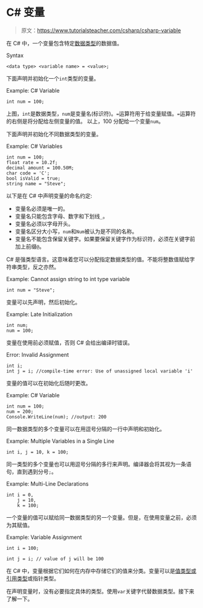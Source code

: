 # C# 变量

> 原文：<https://www.tutorialsteacher.com/csharp/csharp-variable>

在 C# 中，一个变量包含特定[数据类型](/csharp/csharp-data-types)的数据值。

Syntax

```
<data type> <variable name> = <value>;

```

下面声明并初始化一个`int`类型的变量。

Example: C# Variable

```
int num = 100; 
```

上图，`int`是数据类型，`num`是变量名(标识符)。`=`运算符用于给变量赋值。`=`运算符的右侧是将分配给左侧变量的值。 以上，100 分配给一个变量`num`。

下面声明并初始化不同数据类型的变量。

Example: C# Variables

```
int num = 100;
float rate = 10.2f;
decimal amount = 100.50M;
char code = 'C';
bool isValid = true;
string name = "Steve"; 
```

以下是在 C# 中声明变量的命名约定:

*   变量名必须是唯一的。
*   变量名只能包含字母、数字和下划线`_`。
*   变量名必须以字母开头。
*   变量名区分大小写，`num`和`Num`被认为是不同的名称。
*   变量名不能包含保留关键字。如果要保留关键字作为标识符，必须在关键字前加上前缀`@`。

C# 是强类型语言。这意味着您可以分配指定数据类型的值。不能将整数值赋给字符串类型，反之亦然。

Example: Cannot assign string to int type variable

```
int num = "Steve"; 
```

变量可以先声明，然后初始化。

Example: Late Initialization

```
int num;
num = 100; 
```

变量在使用前必须赋值，否则 C# 会给出编译时错误。

Error: Invalid Assignment

```
int i;
int j = i; //compile-time error: Use of unassigned local variable 'i' 
```

变量的值可以在初始化后随时更改。

Example: C# Variable

```
int num = 100;
num = 200;
Console.WriteLine(num); //output: 200 
```

同一数据类型的多个变量可以在用逗号分隔的一行中声明和初始化。

Example: Multiple Variables in a Single Line

```
int i, j = 10, k = 100; 
```

同一类型的多个变量也可以用逗号分隔的多行来声明。编译器会将其视为一条语句，直到遇到分号`;`。

Example: Multi-Line Declarations

```
int i = 0, 
    j = 10, 
    k = 100; 
```

一个变量的值可以赋给同一数据类型的另一个变量。但是，在使用变量之前，必须为其赋值。

Example: Variable Assignment

```
int i = 100;

int j = i; // value of j will be 100 
```

在 C# 中，变量根据它们如何在内存中存储它们的值来分类。变量可以是[值类型或引用类型](/csharp/csharp-value-type-and-reference-type)或指针类型。

在声明变量时，没有必要指定具体的类型。使用`var`关键字代替数据类型。接下来了解一下。